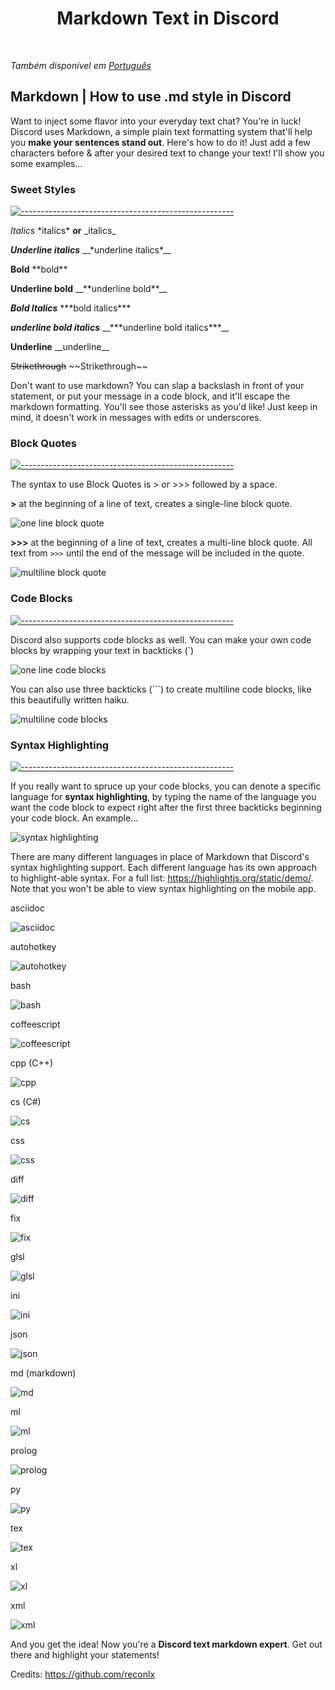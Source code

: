 <h1 align="center">
Markdown Text in Discord</h1><br/>

_Também disponível em [Português](README_pt-BR.md)_

## **Markdown | How to use .md style in Discord**

Want to inject some flavor into your everyday text chat? You're in luck! Discord uses Markdown, a simple plain text formatting system that'll help you **make your sentences stand out**. Here's how to do it! Just add a few characters before & after your desired text to change your text! I'll show you some examples...

### Sweet Styles

[![-----------------------------------------------------](https://user-images.githubusercontent.com/56088716/103312593-8a37ff80-49eb-11eb-91d3-75488e21a0a9.png)  ](#table-of-contents)

*Italics*	\*italics* **or** \_italics\_

__*Underline italics*__	\__\*underline italics*__

**Bold**	\*\*bold**

__**Underline bold**__	\__\*\*underline bold**__

***Bold Italics***	\*\*\*bold italics***

__***underline bold italics***__	\__\*\*\*underline bold italics***__

__Underline__	\_\_underline__	

~~Strikethrough~~	 \~\~Strikethrough~~

Don't want to use markdown? You can slap a backslash in front of your statement, or put your message in a code block, and it'll escape the markdown formatting. You'll see those asterisks as you'd like! Just keep in mind, it doesn't work in messages with edits or underscores.

### Block Quotes

[![-----------------------------------------------------](https://user-images.githubusercontent.com/56088716/103312593-8a37ff80-49eb-11eb-91d3-75488e21a0a9.png)  ](#table-of-contents)

The syntax to use Block Quotes is > or >>> followed by a space.

**\>** at the beginning of a line of text, creates a single-line block quote.

![one line block quote](https://i.imgur.com/Sjie1q4.png)

**\>\>\>** at the beginning of a line of text, creates a multi-line block quote. All text from `>>>` until the end of the message will be included in the quote.

![multiline block quote](https://i.imgur.com/6vfzz5B.png)

### Code Blocks

[![-----------------------------------------------------](https://user-images.githubusercontent.com/56088716/103312593-8a37ff80-49eb-11eb-91d3-75488e21a0a9.png)  ](#table-of-contents)

Discord also supports code blocks as well.  You can make your own code blocks by wrapping your text in backticks (\`)

![one line code blocks](https://i.imgur.com/MbFPHmY.png)

You can also use three backticks (\`\`\`) to create multiline code blocks, like this beautifully written haiku.

![multiline code blocks](https://i.imgur.com/4QAF6uV.png)

### Syntax Highlighting

[![-----------------------------------------------------](https://user-images.githubusercontent.com/56088716/103312593-8a37ff80-49eb-11eb-91d3-75488e21a0a9.png)  ](#table-of-contents)

If you really want to spruce up your code blocks, you can denote a specific language for **syntax highlighting**, by typing the name of the language you want the code block to expect right after the first three backticks beginning your code block. An example...

![syntax highlighting](https://i.imgur.com/SSzdgiw.png)

There are many different languages in place of Markdown that Discord's syntax highlighting support. Each different language has its own approach to highlight-able syntax. For a full list: https://highlightjs.org/static/demo/. Note that you won't be able to view syntax highlighting on the mobile app.

asciidoc

![asciidoc](https://i.imgur.com/V7FnZoP.png)

autohotkey

![autohotkey](https://i.imgur.com/wAbR9g1.png)

bash

![bash](https://i.imgur.com/HA0XvZc.png)

coffeescript

![coffeescript](https://i.imgur.com/pBbynIE.png)

cpp (C++)

![cpp](https://i.imgur.com/Ug5QRpi.png)

cs (C#)

![cs](https://i.imgur.com/9wwxpHo.png)

css

![css](https://i.imgur.com/5dI0lIN.png)

diff

![diff](https://i.imgur.com/CqWe4W7.png)

fix

![fix](https://i.imgur.com/oiNMvI8.png)

glsl

![glsl](https://i.imgur.com/NdiZ1q7.png)

ini

![ini](https://i.imgur.com/5eNvFJe.png)

json

![json](https://i.imgur.com/ieGxUhx.png)

md (markdown)

![md](https://i.imgur.com/4v7NHXG.png)

ml

![ml](https://i.imgur.com/9PBvwKr.png)

prolog

![prolog](https://i.imgur.com/VvfgXzk.png)

py

![py](https://i.imgur.com/sjxY2lB.png)

tex

![tex](https://i.imgur.com/aSYRfPN.png)

xl

![xl](https://i.imgur.com/nlu49Jt.png)

xml

![xml](https://i.imgur.com/4cCrGr4.png)

And you get the idea! Now you're a **Discord text markdown expert**. Get out there and highlight your statements!

Credits: https://github.com/reconlx
